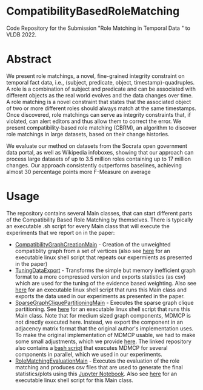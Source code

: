 # CompatibilityBasedRoleMatching

Code Repository for the Submission "Role Matching in Temporal Data " to VLDB 2022.

# Abstract

We present role matchings, a novel, fine-grained integrity constraint on temporal fact data, i.e., ⟨subject, predicate, object, timestamp⟩-quadruples. A role is a combination of subject and predicate and can be associated with different objects as the real world evolves and the data changes over time. A role matching is a novel constraint that states that  the associated object of two or more different roles should always match at the same timestamps. Once discovered, role matchings can serve as integrity constraints that, if  violated, can alert editors and thus allow them to correct the error. We present compatibility-based role matching (CBRM), an algorithm to discover role matchings in large datasets, based on their change histories.

We evaluate our method on datasets from the Socrata open government data portal, as well as Wikipedia infoboxes, showing that our approach can process large datasets of up to  3.5 million roles containing up to 17 million changes. Our approach consistently outperforms baselines, achieving almost 30 percentage points more F-Measure on average

# Usage

The repository contains several Main classes, that can start different parts of the Compatibility Based Role Matching by themselves. There is typically an executable .sh script for every Main class that will execute the experiments that we report on in the paper:


* [CompatibilityGraphCreationMain](src/main/scala/de/hpi/role_matching/blocking/cbrb/compatibility_graph/role_tree/CompatibilityGraphCreationMain.scala) - Creation of the unweighted compatiblity graph from a set of vertices (also see [here](src/main/resources/executables/compatibility_graph_creation.sh) for an executable linux shell script that repeats our expermients as presented in the paper)
* [TuningDataExport](src/main/scala/de/hpi/role_matching/blocking/cbrb/evidence_based_weighting/TuningDataExportMain.scala) - Transforms the simple but memory inefficient graph format to a more compressed version and exports statistics (as csv) which are used for the tuning of the evidence based weighting. Also see [here](src/main/resources/executables/tuningDataExport.sh) for an executable linux shell script that runs this Main class and exports the data used in our experiments as presented in the paper.
* [SparseGraphCliquePartitioningMain](src/main/scala/de/hpi/role_matching/blocking/cbrb/sgcp/SparseGraphCliquePartitioningMain.scala) - Executes the sparse graph clique partitioning. See [here](src/main/resources/executables/sparseGraphCliquePartitioning.sh) for an executable linux shell script that runs this Main class. Note that for medium sized graph components, MDMCP is not directly executed here. Instead, we export the component in an adjacency matrix format that the original author's implementation uses. To make the original implementation of MDMCP usable, we had to make some small adjustments, which we provide [here](https://github.com/leonbornemann/MDMCP_Modified). The linked repository also contains a [bash script](https://github.com/leonbornemann/MDMCP_Modified/blob/main/executables/runMDMCPForDatasets.bash) that executes MDMCP for several components in parallel, which we used in our experiments.
* [RoleMatchingEvaluationMain](src/main/scala/de/hpi/role_matching/evaluation/matching/RoleMatchingEvaluationMain.scala) - Executes the evaluation of the role matching and produces csv files that are used to generate the final statistics/plots using this [Jupyter Notebook](https://github.com/leonbornemann/RoleMatchingEvaluation). Also see [here](src/main/resources/executables/roleMatchingEvaluation.sh) for an executable linux shell script for this Main class.
